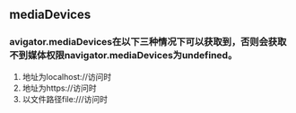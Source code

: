 ## mediaDevices
### avigator.mediaDevices在以下三种情况下可以获取到，否则会获取不到媒体权限navigator.mediaDevices为undefined。
1. 地址为localhost://访问时
2. 地址为https://访问时
3. 以文件路径file:///访问时